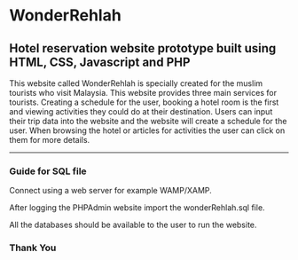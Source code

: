 # WonderRehlah

## Hotel reservation website prototype built using HTML, CSS, Javascript and PHP

This website called WonderRehlah is specially created for the muslim tourists who visit Malaysia. This website provides three main services for tourists. Creating a schedule for the user,
booking a hotel room is the first and viewing activities they could do at their destination. Users can input their trip data into the website and the website will create a schedule for the user.
When browsing the hotel or articles for activities the user can click on them for more details.

************************************************************************************************************************************************************************

### Guide for SQL file

Connect using a web server for example WAMP/XAMP.

After logging the PHPAdmin website import the wonderRehlah.sql file.

All the databases should be available to the user to run the website.

### Thank You
